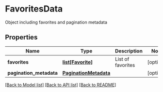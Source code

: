 # FavoritesData

Object including favorites and pagination metadata
## Properties
Name | Type | Description | Notes
------------ | ------------- | ------------- | -------------
**favorites** | [**list[Favorite]**](Favorite.md) | List of favorites | [optional] 
**pagination_metadata** | [**PaginationMetadata**](PaginationMetadata.md) |  | [optional] 

[[Back to Model list]](../README.md#documentation-for-models) [[Back to API list]](../README.md#documentation-for-api-endpoints) [[Back to README]](../README.md)


